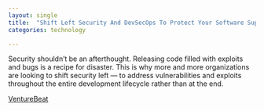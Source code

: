 ```yaml
---
layout: single
title:  "Shift Left Security And DevSecOps To Protect Your Software Supply Chain"
categories: technology

---
```

Security shouldn’t be an afterthought. Releasing code filled with exploits and bugs is a recipe for disaster. This is why more and more organizations are looking to shift security left — to address vulnerabilities and exploits throughout the entire development lifecycle rather than at the end. 


[VentureBeat](https://venturebeat.com/security/how-shift-left-security-and-devsecops-can-protect-the-software-supply-chain/#:~:text=%E2%80%9CShifting%20security%20left%20can%20help%20organizations%20build%20more,as%20penetration%20testing%20or%20incident%20response%2C%E2%80%9D%20said%20Purighalla.)